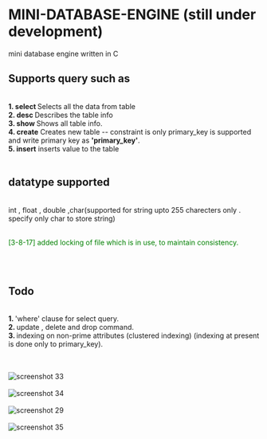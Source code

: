 # MINI-DATABASE-ENGINE (still under development)
mini database engine written in C

<h2>Supports query such as</h2>  <br/><b>1. select </b> Selects all the data from table<br/>
<b>2. desc </b> Describes the table info<br/>
<b>3. show </b> Shows all table info.<br/>
<b>4. create</b> Creates new table -- constraint is only primary_key is supported and write primary key as <b>'primary_key'</b>.<br/>
<b>5. insert</b> inserts value to the table<br/><br/>

<h2>datatype supported</h2><br/> int , float , double ,char(supported for string upto 255 charecters only . specify only char to store string)<br/><br/><p style="color:green">[3-8-17] added locking of file which is in use, to maintain consistency.</p><br><br>

<h2>Todo</h2><br/>
<b>1. </b> 'where' clause for select query.<br/>
<b>2. </b> update , delete and drop command.<br/>
<b>3. </b> indexing on non-prime attributes (clustered indexing) (indexing at present is done only to primary_key).<br/>
<br/><br/>

![screenshot 33](https://cloud.githubusercontent.com/assets/21128320/25394355/76dc9fea-29fb-11e7-9f52-68fa73d6210e.png)<br/><br/>
![screenshot 34](https://cloud.githubusercontent.com/assets/21128320/25394354/76d9a1dc-29fb-11e7-8a1d-40e9ac6f0276.png)<br/><br/>
![screenshot 29](https://cloud.githubusercontent.com/assets/21128320/25394356/76e0ba80-29fb-11e7-859e-cc1b19d371a8.png)<br/><br/>
![screenshot 35](https://cloud.githubusercontent.com/assets/21128320/25395096/9675ad9a-29fd-11e7-90d1-9eb92a428f29.png)<br/><br/>

